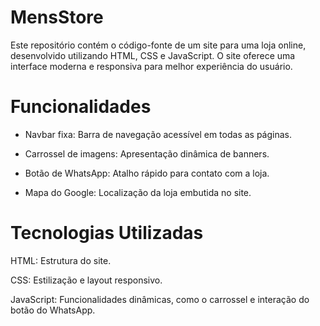# MensStore

Este repositório contém o código-fonte de um site para uma loja online, desenvolvido utilizando HTML, CSS e JavaScript. O site oferece uma interface moderna e responsiva para melhor experiência do usuário.

# Funcionalidades

 - Navbar fixa: Barra de navegação acessível em todas as páginas.

 - Carrossel de imagens: Apresentação dinâmica de banners.

 - Botão de WhatsApp: Atalho rápido para contato com a loja.

 - Mapa do Google: Localização da loja embutida no site.

# Tecnologias Utilizadas

HTML: Estrutura do site.

CSS: Estilização e layout responsivo.

JavaScript: Funcionalidades dinâmicas, como o carrossel e interação do botão do WhatsApp.
